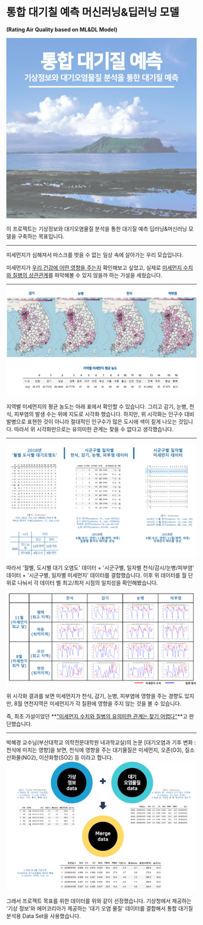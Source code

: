 # 통합 대기칠 예측 머신러닝&딥러닝 모델

**(Rating Air Quality  based on ML&DL Model)**



<img src='./img/fine_dust_img_01.png'>

이 프로젝트는 기상정보와 대기오염물질 분석을 통한 대기질 예측 딥러닝&머신러닝 모델을 구축하는 목표입니다.



<hr>

미세먼지가 심해져서 마스크를 벗을 수 없는 일상 속에 살아가는 우리 모습입니다.

미세먼지가 <u>우리 건강에 어떤 영향을 주는지</u> 확인해보고 싶었고, 실제로 <u>미세먼지 수치와 질병의 상관관계</u>를 파악해볼 수 있지 않을까 하는 가설을 세웠습니다.



<hr>

<img src='./img/fine_dust_img_02.png'>

지역별 미세먼지의 평균 농도는 아래 표에서 확인할 수 있습니다. 그리고 감기, 눈병, 천식, 피부염의 발생 수는 위에 지도로 시각화 했습니다. 하지만, 위 시각화는 인구수 대비 발병으로 표현한 것이 아니라 절대적인 인구수가 많은 도시에 색이 짙게 나오는 것입니다. 따라서 위 시각화만으로는 유의미한 관계는 찾을 수 없다고 생각했습니다.



<hr>

<img src='./img/fine_dust_img_03.png'>

따라서 '월별, 도시별 대기 오염도' 데이터 + '시군구별, 일자별 천식/감시/눈병/피부염' 데이터 + '시군구별, 일자별 미세먼지' 데이터를 결합했습니다. 이후 위 데이터를 월 단위로 나눠서 각 데이터 별 최고/최저 시점의 일치성을 확인해봤습니다.



<img src='./img/fine_dust_img_04.png'>

위 시각화 결과를 보면 미세먼지가 천식, 감기, 눈병, 피부염에 영향을 주는 경향도 있지만, 8월 연천지역은 미세먼지가 각 질환에 영향을 주지 않는 것을 볼 수 있습니다.

즉, 최초 가설이었던 **<u>"미세먼지 수치와 질병의 유의미한 관계는 찾기 어렵다"</u>**고 판단했습니다.

<hr>
박혜경 교수님(부산대학교 의학전문대학원 내과학교실)의 논문 [대기오염과 기후 변화 : 천식에 미치는 영향]을 보면, 천식에 영향을 주는 대기물질은 미세먼지, 오존(O3), 질소산화물(NO2), 이산화항(SO2) 등 이라고 합니다.



<img src='./img/fine_dust_img_05.png'>

그래서 프로젝트 목표를 위한 데이터를 위와 같이 선정했습니다. 기상청에서 제공하는 '기상 정보'와 에어코리아가 제공하는 '대기 오염 물질' 데이터를 결합해서 통합 대기질 분석용 Data Set을 사용했습니다.
